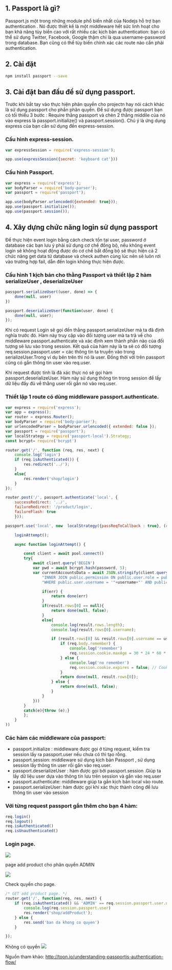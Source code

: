 ## 1. Passport là gì?
Passport.js một trong những module phổ biến nhất của Nodejs hỗ trợ bạn authentication . Nó được thiết kế là một middleware hết sức linh hoạt cho bạn khả năng tùy biến cao với rất nhiều các kịch bản authentication: bạn có thể sử dụng Twitter, Facebook, Google thậm chí là qua username-password trong database. Bạn cũng có thể tùy biến chính xác các route nào cần phải authentication.

## 2. Cài đặt
```bash
npm install passport --save
```

## 3. Cài đặt ban đầu để sử dụng passport.
Trước khi bắt tay vào thực hiện phân quyền cho projectn hay nói cách khác là sử dụng passport cho phần phân quyền. Để sử dụng được passport bạn có tối thiểu 3 bước :
Require thằng passport và chèn 2 thằng middile của nó vào express là passport.initialize() và passport.session(). Chú ý là ứng dụng express của bạn cần sử dụng đến express-session.

### Cấu hình express-session.
```javascript
var expressSession = require('express-session');

app.use(expressSession({secret: 'keyboard cat'}))
```

### Cấu hình Passport.
```javascript
var express = require('express');
var bodyParser = require('body-parser');
var passport = require('passport');

app.use(bodyParser.urlencoded({extended: true}));
app.use(passport.initialize());
app.use(passport.session());
```

## 4. Xây dựng chức năng login sử dụng passport
Để thực hiện event login bằng cách check tồn tại user, password ở database các bạn lưu ý phải sử dụng cơ chế đồng bộ, nếu không event login sẽ không hoạt động được do cơ chế bất đồng bộ sẽ thực hiện cả 2 chức năng get data từ database và check authen cùng lúc nên sẽ luôn rơi vào trường hợp fail, dẫn đến login không thực hiện được.

### Cấu hình 1 kịch bản cho thằng Passport và thiết lập 2 hàm serializeUser , deserializeUser
```javascript
passport.serializeUser((user, done) => {
    done(null, user)
})

passport.deserializeUser(function(user, done) {
    done(null, user);
});
```

Khi có request Login sẽ gọi đến thằng passport.serializeUser mà ta đã định nghĩa trước đó. Hàm này truy cập vào đối tượng user mà ta trả về cho middleware passport.authenticate và xác định xem thành phần nào của đối tượng sẽ lưu vào trong session. Kết quả của hàm này là ta sẽ có đối tượng req.session.passport.user = các thông tin ta truyền vào trong serializeUser.Trong ví dụ bên trên thì nó là user. Đồng thời với trên passport cũng có gắn thông tin user vào req.user.

Khi request được tính là đã xác thực nó sẽ gọi hàm passport.deserializeUser. Hàm này sử dụng thông tin trong session để lấy dữ liệu đầy đủ về thằng user rồi gắn nó vào req.user.

### Thiết lập 1 route có dùng middleware passport.authenticate.
```javascript
var express = require('express');
var app = express();
var router = express.Router();
var bodyParser = require('body-parser');
var urlencodedParser = bodyParser.urlencoded({ extended: false });
var passport = require('passport');
var localStrategy = require('passport-local').Strategy;
const bcrypt= require('bcrypt')

router.get('/', function (req, res, next) {
    console.log('login')
    if (req.isAuthenticated()) {
        res.redirect('../');
    }
    else{
        res.render('shop/login')
    }
});

router.post('/', passport.authenticate('local', {
    successRedirect: '../',
    failureRedirect: '/product/login',
    failureFlash: true
    }));

passport.use('local', new  localStrategy({passReqToCallback : true}, (req, username, password, done) => {

    loginAttempt();

    async function loginAttempt() {

        const client = await pool.connect()
        try{
            await client.query('BEGIN')
            var pwd = await bcrypt.hash(password, 5);
            var currentAccountsData = await JSON.stringify(client.query("SELECT * FROM public.user " +
                "INNER JOIN public.permission ON public.user.role = public.permission.id " +
                "WHERE public.user.username = '"+username+"' AND public.user.password = '"+password+"'", function(err, result) {

                if(err) {
                    return done(err)
                }
                if(result.rows[0] == null){
                    return done(null, false);
                }
                else{
                    console.log(result.rows.length);
                    console.log(result.rows[0].username);

                    if (result.rows[0] && result.rows[0].username == username && result.rows[0].password == password) {
                        if (req.body.remember) {
                            console.log('remember')
                            req.session.cookie.maxAge = 30 * 24 * 60 * 60 * 1000; // Cookie expires after 30 days
                        } else {
                            console.log('no remember')
                            req.session.cookie.expires = false; // Cookie expires at end of session
                        }
                        return done(null, result.rows[0]);
                    } else {
                        return done(null, false);
                    }
                }
            }))
        }
        catch(e){throw (e);}
        };
    }
))
```

### Các hàm các middleware của passport:
* passport.initialize : middleware được gọi ở từng request, kiểm tra session lấy ra passport.user nếu chưa có thì tạo rỗng.
* passport.session: middleware sử dụng kịch bản Passport , sử dụng session lấy thông tin user rồi gắn vào req.user.
* passport.deserializeUser : hàm được gọi bởi passport.session .Giúp ta lấy dữ liệu user dựa vào thông tin lưu trên session và gắn vào req.user
* passport.authenticate: middleware giúp ta gắn kịch bản local vào route.
* passport.serializeUser: hàm được gọi khi xác thực thành công để lưu thông tin user vào session

### Với từng request passport gắn thêm cho bạn 4 hàm:
```javascript
req.login()
req.logout()
req.isAuthenticated()
req.isUnauthenticated()
```

### Login page.
![](https://images.viblo.asia/c2362e44-609d-4472-a652-a9ab6ad75af8.png)

page add product cho phân quyền ADMIN

![](https://images.viblo.asia/7ae957ac-ea27-464e-ac9c-b829e5268db9.png)

Check quyền cho page.
```javascript
/* GET add product page. */
router.get('/', function(req, res, next) {
    if (req.isAuthenticated() && 'ADMIN' == req.session.passport.user.name_role){
        console.log(req.session.passport.user)
        res.render('shop/addProduct');
    } else {
        res.send('ban da khong co quyen')
    }

});
```

Không có quyền
![](https://images.viblo.asia/a7f84606-d03b-4c05-9315-f04bcc7c4a14.png)

Nguồn tham khảo: http://toon.io/understanding-passportjs-authentication-flow/